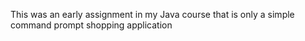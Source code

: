 This was an early assignment in my Java course that is only a simple command prompt shopping application